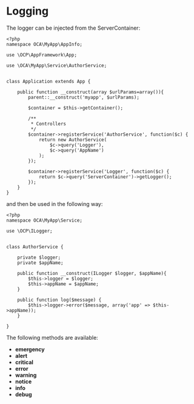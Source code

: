Logging
=======

The logger can be injected from the ServerContainer:

``` {.sourceCode .php}
<?php
namespace OCA\MyApp\AppInfo;

use \OCP\AppFramework\App;

use \OCA\MyApp\Service\AuthorService;


class Application extends App {

    public function __construct(array $urlParams=array()){
        parent::__construct('myapp', $urlParams);

        $container = $this->getContainer();

        /**
         * Controllers
         */
        $container->registerService('AuthorService', function($c) {
            return new AuthorService(
                $c->query('Logger'),
                $c->query('AppName')
            );
        });

        $container->registerService('Logger', function($c) {
            return $c->query('ServerContainer')->getLogger();
        });
    }
}
```

and then be used in the following way:

``` {.sourceCode .php}
<?php
namespace OCA\MyApp\Service;

use \OCP\ILogger;


class AuthorService {

    private $logger;
    private $appName;

    public function __construct(ILogger $logger, $appName){
        $this->logger = $logger;
        $this->appName = $appName;
    }

    public function log($message) {
        $this->logger->error($message, array('app' => $this->appName));
    }

}
```

The following methods are available:

-   **emergency**
-   **alert**
-   **critical**
-   **error**
-   **warning**
-   **notice**
-   **info**
-   **debug**

